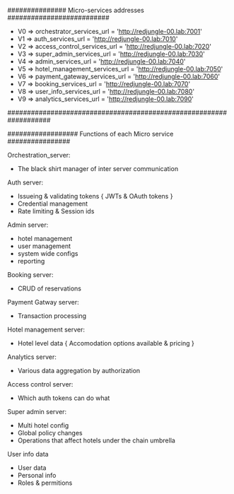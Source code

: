 
############### Micro-services addresses ##########################

- V0 => orchestrator_services_url = 'http://redjungle-00.lab:7001'
- V1 => auth_services_url = 'http://redjungle-00.lab:7010'
- V2 => access_control_services_url = 'http://redjungle-00.lab:7020'
- V3 => super_admin_services_url = 'http://redjungle-00.lab:7030'
- V4 => admin_services_url = 'http://redjungle-00.lab:7040'
- V5 => hotel_management_services_url = 'http://redjungle-00.lab:7050'
- V6 => payment_gateway_services_url = 'http://redjungle-00.lab:7060'
- V7 => booking_services_url = 'http://redjungle-00.lab:7070'
- V8 => user_info_services_url = 'http://redjungle-00.lab:7080'
- V9 => analytics_services_url = 'http://redjungle-00.lab:7090'

###################################################################


################## Functions of each Micro service ################

Orchestration_server:
- The black shirt manager of inter server communication

Auth server:
- Issueing & validating tokens { JWTs & OAuth tokens }
- Credential management
- Rate limiting & Session ids

Admin server:
- hotel management
- user management
- system wide configs
- reporting

Booking server:
- CRUD of reservations

Payment Gatway server:
- Transaction processing

Hotel management server:
- Hotel level data { Accomodation options available & pricing }

Analytics server:
- Various data aggregation by authorization

Access control server:
- Which auth tokens can do what 

Super admin server:
- Multi hotel config
- Global policy changes
- Operations that affect hotels under the chain umbrella

User info data
- User data
- Personal info
- Roles & permitions





















